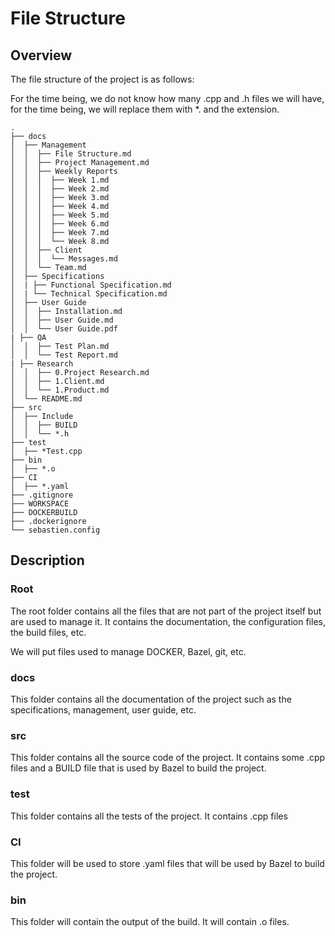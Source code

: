 # File Structure

## Overview

The file structure of the project is as follows:

For the time being, we do not know how many .cpp and .h files we will have, for the time being, we will replace them with *. and the extension.

```
.
├── docs
│  ├── Management 
│  │  ├── File Structure.md
│  │  ├── Project Management.md
│  │  ├── Weekly Reports
│  │  │  ├── Week 1.md
│  │  │  ├── Week 2.md
│  │  │  ├── Week 3.md
│  │  │  ├── Week 4.md
│  │  │  ├── Week 5.md
│  │  │  ├── Week 6.md
│  │  │  ├── Week 7.md
│  │  │  └── Week 8.md
│  │  ├── Client
│  │  │  └── Messages.md
│  │  └── Team.md
│  ├── Specifications 
│  | ├── Functional Specification.md 
│  | └── Technical Specification.md
│  ├── User Guide
│  │  ├── Installation.md
│  │  ├── User Guide.md
│  │  └── User Guide.pdf
| ├── QA
│  │  ├── Test Plan.md
│  │  └── Test Report.md
| ├── Research
│  │  ├── 0.Project Research.md
│  │  ├── 1.Client.md
│  │  └── 1.Product.md
│  └── README.md
├── src
│  ├── Include
│  │  ├── BUILD
│  │  └── *.h
├── test
│  ├── *Test.cpp
├── bin
│  ├── *.o
├── CI
│  ├── *.yaml
├── .gitignore
├── WORKSPACE
├── DOCKERBUILD
├── .dockerignore 
└── sebastien.config
```

## Description

### Root

The root folder contains all the files that are not part of the project itself but are used to manage it. It contains the documentation, the configuration files, the build files, etc.

We will put files used to manage DOCKER, Bazel, git, etc. 

### docs

This folder contains all the documentation of the project such as the specifications, management, user guide, etc.

### src

This folder contains all the source code of the project. It contains some .cpp files and a BUILD file that is used by Bazel to build the project.

### test

This folder contains all the tests of the project. It contains .cpp files

### CI

This folder will be used to store .yaml files that will be used by Bazel to build the project.

### bin 

This folder will contain the output of the build. It will contain .o files. 